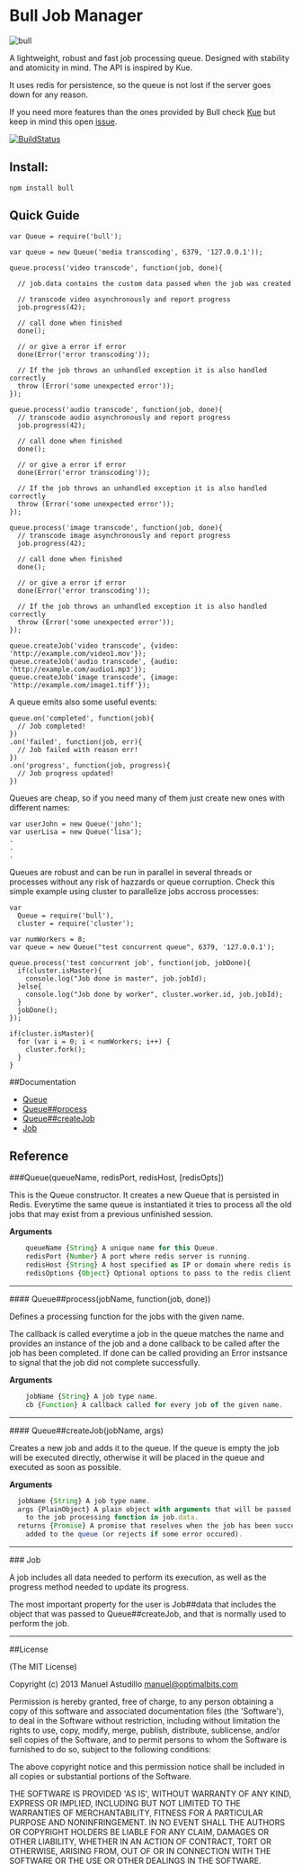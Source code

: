 Bull Job Manager
================

![bull](http://files.softicons.com/download/animal-icons/animal-icons-by-martin-berube/png/128/bull.png)

A lightweight, robust and fast job processing queue. 
Designed with stability and atomicity in mind. The API is inspired by Kue.

It uses redis for persistence, so the queue is not lost if the server goes 
down for any reason.

If you need more features than the ones provided by Bull check 
[Kue](https://github.com/learnboost/kue) but keep in mind this open
[issue](https://github.com/LearnBoost/kue/issues/130).

[![BuildStatus](https://secure.travis-ci.org/OptimalBits/bull.png?branch=master)](http://travis-ci.org/OptimalBits/bull)

Install:
--------

    npm install bull

Quick Guide
-----------

    var Queue = require('bull');
    
    var queue = new Queue('media transcoding', 6379, '127.0.0.1'));
    
    queue.process('video transcode', function(job, done){
      
      // job.data contains the custom data passed when the job was created
      
      // transcode video asynchronously and report progress
      job.progress(42);
      
      // call done when finished
      done();
      
      // or give a error if error
      done(Error('error transcoding'));
      
      // If the job throws an unhandled exception it is also handled correctly
      throw (Error('some unexpected error'));
    });

    queue.process('audio transcode', function(job, done){
      // transcode audio asynchronously and report progress
      job.progress(42);
      
      // call done when finished
      done();
      
      // or give a error if error
      done(Error('error transcoding'));
      
      // If the job throws an unhandled exception it is also handled correctly
      throw (Error('some unexpected error'));
    });
    
    queue.process('image transcode', function(job, done){
      // transcode image asynchronously and report progress
      job.progress(42);
      
      // call done when finished
      done();
      
      // or give a error if error
      done(Error('error transcoding'));
      
      // If the job throws an unhandled exception it is also handled correctly
      throw (Error('some unexpected error'));
    });
    
    queue.createJob('video transcode', {video: 'http://example.com/video1.mov'});
    queue.createJob('audio transcode', {audio: 'http://example.com/audio1.mp3'});
    queue.createJob('image transcode', {image: 'http://example.com/image1.tiff'});

A queue emits also some useful events:

    queue.on('completed', function(job){
      // Job completed!
    })
    .on('failed', function(job, err){
      // Job failed with reason err!
    })
    .on('progress', function(job, progress){
      // Job progress updated!
    })
    
    
Queues are cheap, so if you need many of them just create new ones with different
names:

    var userJohn = new Queue('john');
    var userLisa = new Queue('lisa');
    .
    .
    .
    
Queues are robust and can be run in parallel in several threads or processes
without any risk of hazzards or queue corruption. Check this simple example 
using cluster to parallelize jobs accross processes:

    var 
      Queue = require('bull'),
      cluster = require('cluster');

    var numWorkers = 8;
    var queue = new Queue("test concurrent queue", 6379, '127.0.0.1');

    queue.process('test concurrent job', function(job, jobDone){
      if(cluster.isMaster){
        console.log("Job done in master", job.jobId);
      }else{
        console.log("Job done by worker", cluster.worker.id, job.jobId);
      }
      jobDone();
    });

    if(cluster.isMaster){
      for (var i = 0; i < numWorkers; i++) {
        cluster.fork();
      }
    }


##Documentation

* [Queue](#queue)
* [Queue##process](#process)
* [Queue##createJob](#createJob)
* [Job](#job)
    
## Reference

<a name="queue"/>
###Queue(queueName, redisPort, redisHost, [redisOpts])

This is the Queue constructor. It creates a new Queue that is persisted in 
Redis. Everytime the same queue is instantiated it tries to process all the 
old jobs that may exist from a previous unfinished session.

__Arguments__
 
```javascript
    queueName {String} A unique name for this Queue.
    redisPort {Number} A port where redis server is running.
    redisHost {String} A host specified as IP or domain where redis is running.
    redisOptions {Object} Optional options to pass to the redis client.
```

---------------------------------------

  
<a name="process"/>
#### Queue##process(jobName, function(job, done))

Defines a processing function for the jobs with the given name.

The callback is called everytime a job in the queue matches the name and
provides an instance of the job and a done callback to be called after the
job has been completed. If done can be called providing an Error instsance
to signal that the job did not complete successfully.
    
__Arguments__
 
```javascript
    jobName {String} A job type name.
    cb {Function} A callback called for every job of the given name.
```

---------------------------------------
  
<a name="createJob"/>
#### Queue##createJob(jobName, args)

Creates a new job and adds it to the queue. If the queue is empty the job
will be executed directly, otherwise it will be placed in the queue and 
executed as soon as possible.
    
__Arguments__
 
```javascript
  jobName {String} A job type name.
  args {PlainObject} A plain object with arguments that will be passed
    to the job processing function in job.data.
  returns {Promise} A promise that resolves when the job has been succesfully
    added to the queue (or rejects if some error occured).
```

---------------------------------------


<a name="job"/>
### Job

A job includes all data needed to perform its execution, as well as the progress
method needed to update its progress.
    
The most important property for the user is Job##data that includes the
object that was passed to Queue##createJob, and that is normally used to 
perform the job.

---------------------------------------


##License 

(The MIT License)

Copyright (c) 2013 Manuel Astudillo <manuel@optimalbits.com>

Permission is hereby granted, free of charge, to any person obtaining
a copy of this software and associated documentation files (the
'Software'), to deal in the Software without restriction, including
without limitation the rights to use, copy, modify, merge, publish,
distribute, sublicense, and/or sell copies of the Software, and to
permit persons to whom the Software is furnished to do so, subject to
the following conditions:

The above copyright notice and this permission notice shall be
included in all copies or substantial portions of the Software.

THE SOFTWARE IS PROVIDED 'AS IS', WITHOUT WARRANTY OF ANY KIND,
EXPRESS OR IMPLIED, INCLUDING BUT NOT LIMITED TO THE WARRANTIES OF
MERCHANTABILITY, FITNESS FOR A PARTICULAR PURPOSE AND NONINFRINGEMENT.
IN NO EVENT SHALL THE AUTHORS OR COPYRIGHT HOLDERS BE LIABLE FOR ANY
CLAIM, DAMAGES OR OTHER LIABILITY, WHETHER IN AN ACTION OF CONTRACT,
TORT OR OTHERWISE, ARISING FROM, OUT OF OR IN CONNECTION WITH THE
SOFTWARE OR THE USE OR OTHER DEALINGS IN THE SOFTWARE.

